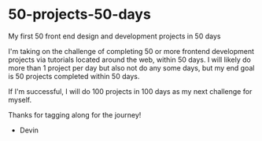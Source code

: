 # 50-projects-50-days
My first 50 front end design and development projects in 50 days

I'm taking on the challenge of completing 50 or more frontend development projects via tutorials located around the web, within 50 days.
I will likely do more than 1 project per day but also not do any some days, but my end goal is 50 projects completed within 50 days.

If I'm successful, I will do 100 projects in 100 days as my next challenge for myself.

Thanks for tagging along for the journey!

- Devin
